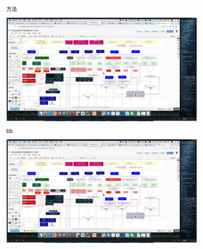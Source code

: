 









方法



![3a560a47645df10d092467feeff214f](./3a560a47645df10d092467feeff214f.png)





bb

![3a560a47645df10d092467feeff214f](./image/3a560a47645df10d092467feeff214f.png)

